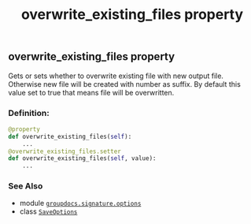 ﻿---
title: overwrite_existing_files property
second_title: GroupDocs.Signature for Python via .NET API References
description: 
type: docs
url: /python-net/groupdocs.signature.options/saveoptions/overwrite_existing_files/
is_root: false
weight: 40
---

## overwrite_existing_files property


Gets or sets whether to overwrite existing file with new output file. 
Otherwise new file will be created with number as suffix.
By default this value set to true that means file will be overwritten.
### Definition:
```python
@property
def overwrite_existing_files(self):
    ...
@overwrite_existing_files.setter
def overwrite_existing_files(self, value):
    ...
```

### See Also
* module [`groupdocs.signature.options`](../../)
* class [`SaveOptions`](/signature/python-net/groupdocs.signature.options/saveoptions)
